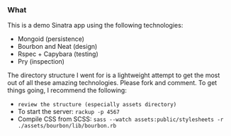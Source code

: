### What
This is a demo Sinatra app using the following technologies:

  + Mongoid (persistence)
  + Bourbon and Neat (design)
  + Rspec + Capybara (testing)
  + Pry (inspection)


The directory structure I went for is a lightweight attempt to get the most out
of all these amazing technologies. Please fork and comment. To get things going, I recommend the following:

  + `review the structure (especially assets directory)`
  + To start the server: `rackup -p 4567`
  + Compile CSS from SCSS: `sass --watch assets:public/stylesheets -r ./assets/bourbon/lib/bourbon.rb`
